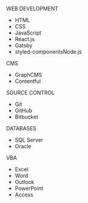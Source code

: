 WEB DEVELOPMENT

- HTML
- CSS
- JavaScript
- React.js
- Gatsby
- styled-componentsNode.js

CMS

- GraphCMS
- Contentful

SOURCE CONTROL

- Git
- GitHub
- Bitbucket

DATABASES

- SQL Server
- Oracle

VBA

- Excel
- Word
- Outlook
- PowerPoint
- Access
